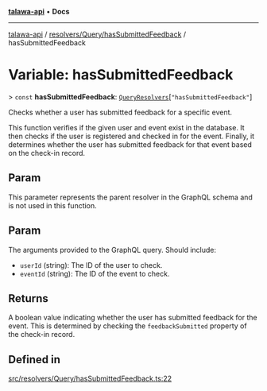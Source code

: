 [**talawa-api**](../../../../README.md) • **Docs**

***

[talawa-api](../../../../modules.md) / [resolvers/Query/hasSubmittedFeedback](../README.md) / hasSubmittedFeedback

# Variable: hasSubmittedFeedback

\> `const` **hasSubmittedFeedback**: [`QueryResolvers`](../../../../types/generatedGraphQLTypes/type-aliases/QueryResolvers.md)\[`"hasSubmittedFeedback"`\]

Checks whether a user has submitted feedback for a specific event.

This function verifies if the given user and event exist in the database. It then checks if the user is registered and checked in for the event. Finally, it determines whether the user has submitted feedback for that event based on the check-in record.

## Param

This parameter represents the parent resolver in the GraphQL schema and is not used in this function.

## Param

The arguments provided to the GraphQL query. Should include:
  - `userId` (string): The ID of the user to check.
  - `eventId` (string): The ID of the event to check.

## Returns

A boolean value indicating whether the user has submitted feedback for the event. This is determined by checking the `feedbackSubmitted` property of the check-in record.

## Defined in

[src/resolvers/Query/hasSubmittedFeedback.ts:22](https://github.com/PalisadoesFoundation/talawa-api/blob/f4877b986932181336f42a7336754de05976cd97/src/resolvers/Query/hasSubmittedFeedback.ts#L22)
